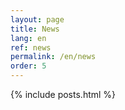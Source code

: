 ```yaml
---
layout: page
title: News
lang: en
ref: news
permalink: /en/news
order: 5
---
```


<main class="container my-5" markdown="1">
    {% include posts.html %}
</main>
